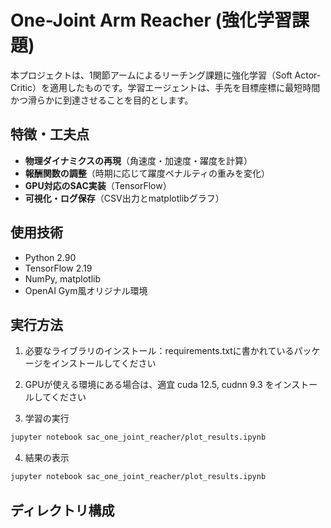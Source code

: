 # One-Joint Arm Reacher (強化学習課題)

本プロジェクトは、1関節アームによるリーチング課題に強化学習（Soft Actor-Critic）を適用したものです。学習エージェントは、手先を目標座標に最短時間かつ滑らかに到達させることを目的とします。

## 特徴・工夫点
- **物理ダイナミクスの再現**（角速度・加速度・躍度を計算）
- **報酬関数の調整**（時期に応じて躍度ペナルティの重みを変化）
- **GPU対応のSAC実装**（TensorFlow）
- **可視化・ログ保存**（CSV出力とmatplotlibグラフ）

## 使用技術
- Python 2.90
- TensorFlow 2.19
- NumPy, matplotlib
- OpenAI Gym風オリジナル環境

## 実行方法
1. 必要なライブラリのインストール：requirements.txtに書かれているパッケージをインストールしてください
2. GPUが使える環境にある場合は、適宜 cuda 12.5, cudnn 9.3 をインストールしてください

3. 学習の実行
```bash
jupyter notebook sac_one_joint_reacher/plot_results.ipynb

```

4. 結果の表示
```bash
jupyter notebook sac_one_joint_reacher/plot_results.ipynb
```

## ディレクトリ構成

